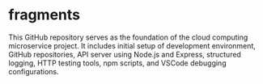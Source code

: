 # fragments
This GitHub repository serves as the foundation of the cloud computing microservice project. It includes initial setup of development environment, GitHub repositories, API server using Node.js and Express, structured logging, HTTP testing tools, npm scripts, and VSCode debugging configurations.
